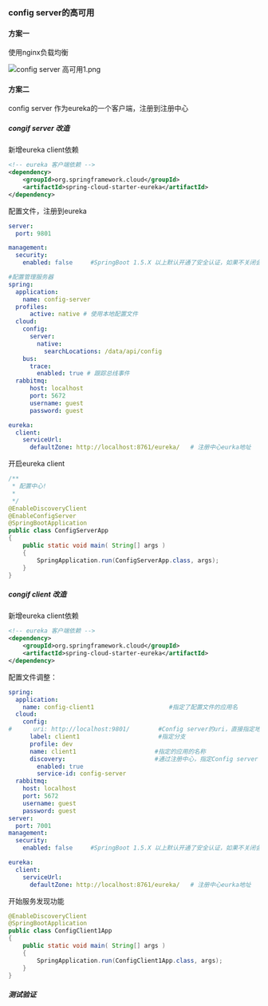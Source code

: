 ### config server的高可用
#### 方案一
使用nginx负载均衡

![config server 高可用1.png](https://i.loli.net/2019/03/20/5c91f07621383.png)

#### 方案二
config server 作为eureka的一个客户端，注册到注册中心

##### congif server 改造
新增eureka client依赖
```xml
<!-- eureka 客户端依赖 -->
<dependency>
    <groupId>org.springframework.cloud</groupId>
    <artifactId>spring-cloud-starter-eureka</artifactId>
</dependency>
```

配置文件，注册到eureka
```yaml
server:
  port: 9801

management:
  security:
    enabled: false     #SpringBoot 1.5.X 以上默认开通了安全认证，如果不关闭会要求权限

#配置管理服务器
spring:
  application: 
    name: config-server
  profiles:
      active: native # 使用本地配置文件
  cloud:
    config:
      server:
        native:
          searchLocations: /data/api/config
    bus:
      trace:
        enabled: true # 跟踪总线事件
  rabbitmq:
      host: localhost
      port: 5672
      username: guest
      password: guest

eureka:
  client:
    serviceUrl:
      defaultZone: http://localhost:8761/eureka/   # 注册中心eurka地址
```
开启eureka client
```java
/**
 * 配置中心!
 *
 */
@EnableDiscoveryClient
@EnableConfigServer
@SpringBootApplication
public class ConfigServerApp
{
    public static void main( String[] args )
    {
        SpringApplication.run(ConfigServerApp.class, args);
    }
}

```


##### congif client 改造
新增eureka client依赖
```xml
<!-- eureka 客户端依赖 -->
<dependency>
    <groupId>org.springframework.cloud</groupId>
    <artifactId>spring-cloud-starter-eureka</artifactId>
</dependency>
```

配置文件调整：
```yaml
spring:
  application:
    name: config-client1                     #指定了配置文件的应用名
  cloud:
    config:
#      uri: http://localhost:9801/        #Config server的uri，直接指定地址
      label: client1                      #指定分支
      profile: dev
      name: client1                      #指定的应用的名称
      discovery:                         #通过注册中心，指定Config server
        enabled: true
        service-id: config-server
  rabbitmq:
    host: localhost
    port: 5672
    username: guest
    password: guest
server:
  port: 7001
management:
  security:
    enabled: false     #SpringBoot 1.5.X 以上默认开通了安全认证，如果不关闭会要求权限

eureka:
  client:
    serviceUrl:
      defaultZone: http://localhost:8761/eureka/   # 注册中心eurka地址
```

开始服务发现功能
```java
@EnableDiscoveryClient
@SpringBootApplication
public class ConfigClient1App
{
    public static void main( String[] args )
    {
        SpringApplication.run(ConfigClient1App.class, args);
    }
}

```
##### 测试验证


